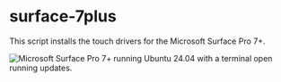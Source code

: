 # surface-7plus
This script installs the touch drivers for the  Microsoft Surface Pro 7+.

![Microsoft Surface Pro 7+ running Ubuntu 24.04 with a terminal open running updates.](https://github.com/user-attachments/assets/6da8341e-878e-4f65-926d-1c5abce78698)
